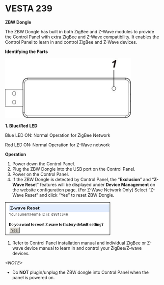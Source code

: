 # VESTA 239

**ZBW Dongle**

The ZBW Dongle has built in both ZigBee and Z-Wave modules to provide the Control Panel with extra ZigBee and Z-Wave compatibility. It enables the Control Panel to learn in and control ZigBee and Z-Wave devices.

**Identifying the Parts**

![](<.gitbook/assets/0 (103).jpeg>)

**1. Blue/Red LED**

Blue LED ON: Normal Operation for ZigBee Network

Red LED ON: Normal Operation for Z-Wave network

**Operation**

1. Power down the Control Panel.
2. Plug the ZBW Dongle into the USB port on the Control Panel.
3. Power on the Control Panel.
4. If the ZBW Dongle is detected by Control Panel, the “**Exclusion**” and “**Z-Wave Rese**t” features will be displayed under **Device Management** on the website configuration page. (For Z-Wave Network Only) Select “Z-Wave Reset” and click “Yes” to reset ZBW Dongle.

![](<.gitbook/assets/1 (78).png>)

1. Refer to Control Panel installation manual and individual ZigBee or Z-wave device manual to learn in and control your ZigBee/Z-wave devices.

_\<NOTE>_

* Do **NOT** plugin/unplug the ZBW dongle into Control Panel when the panel is powered on.
